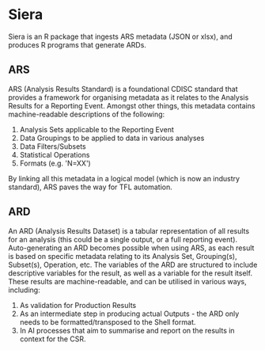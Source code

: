 # Siera
Siera is an R package that ingests ARS metadata (JSON or xlsx), and produces R programs that generate ARDs.

## ARS
ARS (Analysis Results Standard) is a foundational CDISC standard that provides a framework for organising metadata as it relates to the Analysis Results for a Reporting Event.  Amongst other things, this metadata 
contains machine-readable descriptions of the following:
1. Analysis Sets applicable to the Reporting Event
2. Data Groupings to be applied to data in various analyses
3. Data Filters/Subsets
4. Statistical Operations
5. Formats (e.g. 'N=XX')

By linking all this metadata in a logical model (which is now an industry standard), ARS paves the way for TFL automation.  

## ARD
An ARD (Analysis Results Dataset) is a tabular representation of all results for an analysis (this could be a single output, or a full reporting event).  Auto-generating  an ARD becomes possible when using ARS, as 
each result is based on specific metadata relating to its Analysis Set, Grouping(s), Subset(s), Operation, etc.  The variables of the ARD are structured to include descriptive variables for the result, as well as
a variable for the result itself.  These results are machine-readable, and can be utilised in various ways, including:
1. As validation for Production Results
2. As an intermediate step in producing actual Outputs - the ARD only needs to be formatted/transposed to the Shell format.
3. In AI processes that aim to summarise and report on the results in context for the CSR.

